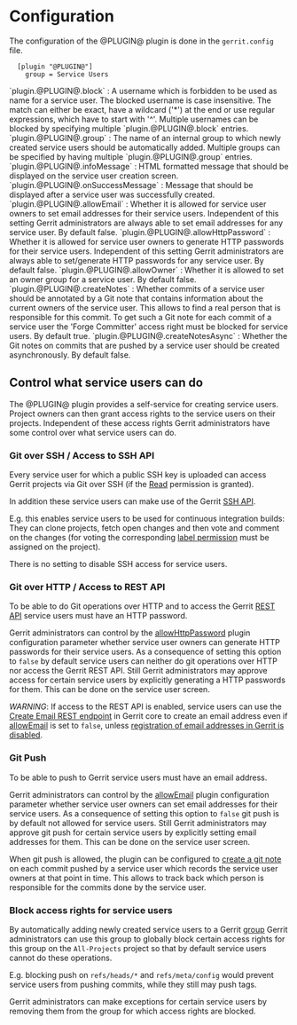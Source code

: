Configuration
=============

The configuration of the @PLUGIN@ plugin is done in the `gerrit.config`
file.

```
  [plugin "@PLUGIN@"]
    group = Service Users
```

<a id="block">
`plugin.@PLUGIN@.block`
:	A username which is forbidden to be used as name for a service
	user. The blocked username is case insensitive. The match can
	either be exact, have a wildcard ('*') at the end or use regular
	expressions, which have to start with '^'. Multiple usernames can
	be blocked by specifying multiple `plugin.@PLUGIN@.block` entries.

<a id="group">
`plugin.@PLUGIN@.group`
:	The name of an internal group to which newly created service users
	should be automatically added. Multiple groups can be specified by
	having multiple `plugin.@PLUGIN@.group` entries.

<a id="infoMessage">
`plugin.@PLUGIN@.infoMessage`
:	HTML formatted message that should be displayed on the service user
	creation screen.

<a id="onSuccessMessage">
`plugin.@PLUGIN@.onSuccessMessage`
:	Message that should be displayed after a service user was
	successfully created.

<a id="allowEmail">
`plugin.@PLUGIN@.allowEmail`
:	Whether it is allowed for service user owners to set email
	addresses for their service users. Independent of this setting
	Gerrit administrators are always able to set email addresses for
	any service user.
	By default false.

<a id="allowHttpPassword">
`plugin.@PLUGIN@.allowHttpPassword`
:	Whether it is allowed for service user owners to generate HTTP
    passwords for their service users. Independent of this setting
    Gerrit administrators are always able to set/generate HTTP
    passwords for any service user.
    By default false.

<a id="allowOwner">
`plugin.@PLUGIN@.allowOwner`
:	Whether it is allowed to set an owner group for a service user.
	By default false.

<a id="createNotes">
`plugin.@PLUGIN@.createNotes`
:	Whether commits of a service user should be annotated by a Git note
	that contains information about the current owners of the service
	user. This allows to find a real person that is responsible for
	this commit. To get such a Git note for each commit of a service
	user the 'Forge Committer' access right must be blocked for service
	users. By default true.

<a id="createNotes">
`plugin.@PLUGIN@.createNotesAsync`
:	Whether the Git notes on commits that are pushed by a service user
	should be created asynchronously. By default false.

Control what service users can do
---------------------------------

The @PLUGIN@ plugin provides a self-service for creating service users.
Project owners can then grant access rights to the service users on
their projects. Independent of these access rights Gerrit
administrators have some control over what service users can do.

### Git over SSH / Access to SSH API

Every service user for which a public SSH key is uploaded can access
Gerrit projects via Git over SSH (if the
[Read](access-control.md#category_read) permission is granted).

In addition these service users can make use of the Gerrit
[SSH API](cmd-index.md#user_commands).

E.g. this enables service users to be used for continuous integration
builds: They can clone projects, fetch open changes and then vote and
comment on the changes (for voting the corresponding
[label permission](access-control.md#category_review_labels) must be
assigned on the project).

There is no setting to disable SSH access for service users.

### Git over HTTP / Access to REST API

To be able to do Git operations over HTTP and to access the Gerrit
[REST API](rest-api.md) service users must have an HTTP password.

Gerrit administrators can control by the
[allowHttpPassword](#allowHttpPassword) plugin configuration parameter
whether service user owners can generate HTTP passwords for their
service users. As a consequence of setting this option to `false`
by default service users can neither do git operations over HTTP nor
access the Gerrit REST API. Still Gerrit administrators may approve
access for certain service users by explicitly generating a HTTP
passwords for them. This can be done on the service user screen.

*WARNING*: If access to the REST API is enabled, service users can use
the [Create Email REST endpoint](../../../Documentation/rest-api-accounts.html#create-account-email)
in Gerrit core to create an email address even if
[allowEmail](#allowEmail) is set to `false`, unless
[registration of email addresses in Gerrit is disabled](../../../Documentation/config-gerrit.html#sendemail.allowRegisterNewEmail).

### Git Push

To be able to push to Gerrit service users must have an email address.

Gerrit administrators can control by the
[allowEmail](#allowEmail) plugin configuration parameter whether
service user owners can set email addresses for their service
users. As a consequence of setting this option to `false` git push is
by default not allowed for service users. Still Gerrit administrators
may approve git push for certain service users by explicitly setting
email addresses for them. This can be done on the service user screen.

When git push is allowed, the plugin can be configured to
[create a git note](#createNotes) on each commit pushed by a service
user which records the service user owners at that point in time. This
allows to track back which person is responsible for the commits done
by the service user.

### Block access rights for service users

By automatically adding newly created service users to a Gerrit
[group](#group) Gerrit administrators can use this group to globally
block certain access rights for this group on the `All-Projects`
project so that by default service users cannot do these operations.

E.g. blocking push on `refs/heads/*` and `refs/meta/config` would
prevent service users from pushing commits, while they still may push
tags.

Gerrit administrators can make exceptions for certain service users by
removing them from the group for which access rights are blocked.
